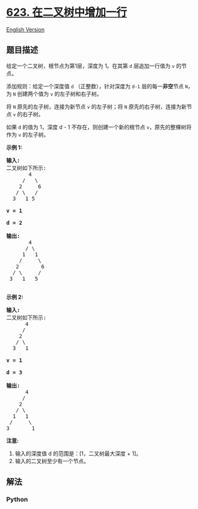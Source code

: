 # [623. 在二叉树中增加一行](https://leetcode-cn.com/problems/add-one-row-to-tree)

[English Version](/leetcode/0600-0699/0623.Add%20One%20Row%20to%20Tree/README_EN.md)

## 题目描述

<!-- 这里写题目描述 -->

<p>给定一个二叉树，根节点为第1层，深度为 1。在其第&nbsp;<code>d</code>&nbsp;层追加一行值为&nbsp;<code>v</code>&nbsp;的节点。</p>

<p>添加规则：给定一个深度值 <code>d</code> （正整数），针对深度为 <code>d-1</code> 层的每一<strong>非空</strong>节点 <code>N</code>，为 <code>N</code> 创建两个值为&nbsp;<code>v</code>&nbsp;的左子树和右子树。</p>

<p>将&nbsp;<code>N</code> 原先的左子树，连接为新节点&nbsp;<code>v</code> 的左子树；将&nbsp;<code>N</code> 原先的右子树，连接为新节点&nbsp;<code>v</code> 的右子树。</p>

<p>如果 <code>d</code> 的值为 1，深度 d - 1 不存在，则创建一个新的根节点 <code>v</code>，原先的整棵树将作为 <code>v</code> 的左子树。</p>

<p><strong>示例 1:</strong></p>

<pre>
<strong>输入:</strong> 
二叉树如下所示:
       4
     /   \
    2     6
   / \   / 
  3   1 5   

<strong>v = 1</strong>

<strong>d = 2</strong>

<strong>输出:</strong> 
       4
      / \
     1   1
    /     \
   2       6
  / \     / 
 3   1   5   

</pre>

<p><strong>示例 2:</strong></p>

<pre>
<strong>输入:</strong> 
二叉树如下所示:
      4
     /   
    2    
   / \   
  3   1    

<strong>v = 1</strong>

<strong>d = 3</strong>

<strong>输出:</strong> 
      4
     /   
    2
   / \    
  1   1
 /     \  
3       1
</pre>

<p><strong>注意:</strong></p>

<ol>
	<li>输入的深度值 d 的范围是：[1，二叉树最大深度 + 1]。</li>
	<li>输入的二叉树至少有一个节点。</li>
</ol>


## 解法

<!-- 这里可写通用的实现逻辑 -->

<!-- tabs:start -->

### **Python**

<!-- 这里可写当前语言的特殊实现逻辑 -->

```python

```

<!-- tabs:end -->
